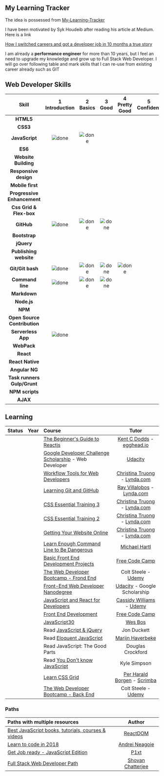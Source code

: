 **My Learning Tracker**
------------
The idea is possessed from [My-Learning-Tracker](https://github.com/Syknapse/My-Learning-Tracker)

I have been motivated by Syk Houdeib after reading his article at Medium. Here is a link 

[How I switched careers and got a developer job in 10 months a true story](https://medium.freecodecamp.org/how-i-switched-careers-and-got-a-developer-job-in-10-months-a-true-story-b8895e855a8b)

I am already a **performance engineer** for more than 10 years, but I feel an need to upgrade my knowledge and grow up to Full Stack Web Developer.
I will go over following table and mark skills that I can re-use from existing career already such as GIT

Web Developer Skills
------
[done]: https://user-images.githubusercontent.com/29199184/32275438-8385f5c0-bf0b-11e7-9406-42265f71e2bd.png "Done"

|               Skill         | 1<br>Introduction | 2<br>Basics   | 3<br>Good     | 4<br>Pretty Good | 5<br>Confident | 6<br>Awesome    | 7<br> Projects Set |
|:---------------------------:|:-----------------:|:-------------:|:-------------:|:----------------:|:--------------:|:---------------:|:-------------------|
|**HTML5**                    |                   |               |               |                  |                |                 |                    |
|**CSS3**                     |                   |               |               |                  |                |                 |                    |
|**JavaScript**               |   ![done][done]   | ![done][done] |               |                  |                |                 |                    |
|**ES6**                      |                   |               |               |                  |                |                 |                    |
|**Website Building**         |                   |               |               |                  |                |                 |                    |
|**Responsive design**        |                   |               |               |                  |                |                 |                    |
|**Mobile first**             |                   |               |               |                  |                |                 |                    |
|**Progressive Enhancement**  |                   |               |               |                  |                |                 |                    |
|**Css Grid & Flex-box**      |                   |               |               |                  |                |                 |                    |
|**GitHub**                   |   ![done][done]   |![done][done]  | ![done][done] |                  |                |                 |                    |
|**Bootstrap**                |                   |               |               |                  |                |                 |                    |
|**jQuery**                   |                   |               |               |                  |                |                 |                    |
|**Publishing website**       |                   |               |               |                  |                |                 |                    |
|**Git/Git bash**             |   ![done][done]   | ![done][done] | ![done][done] |   ![done][done]  |                |                 |                    |
|**Command line**             |   ![done][done]   | ![done][done] | ![done][done] |                  |                |                 |                    |
|**Markdown**                 |                   |               |               |                  |                |                 |                    |
|**Node.js**                  |                   |               |               |                  |                |                 |                    |
|**NPM**                      |                   |               |               |                  |                |                 |                    |
|**Open Source Contribution** |                   |               |               |                  |                |                 |                    |
|**Serverless App**           |   ![done][done]   |               |               |                  |                |                 |                    |
|**WebPack**                 |                   |               |               |                  |                |                 |                    |
|**React**                    |                   |               |               |                  |                |                 |                    |
|**React Native**             |                   |               |               |                  |                |                 |                    |
|**Angular NG**               |                   |               |               |                  |                |                 |                    |
|**Task runners Gulp/Grunt**  |                   |               |               |                  |                |                 |                    |
|**NPM scripts**              |                   |               |               |                  |                |                 |                    |
|**AJAX**                     |                   |               |               |                  |                |          .      |                    |


## Learning

[//]: # (Status images)

[Completed]: https://user-images.githubusercontent.com/29199184/32275438-8385f5c0-bf0b-11e7-9406-42265f71e2bd.png "Completed"
[In Progress]: https://user-images.githubusercontent.com/29199184/34462881-7305ddac-ee4d-11e7-9b57-589424820da4.png "In Progress"
[Soon]: https://user-images.githubusercontent.com/29199184/34462916-d5c37bd4-ee4d-11e7-9f4a-d57f2243281b.png "Soon"

|            Status           |   Year   | Course                                                          |                Tutor                        |
|:---------------------------:|:---------|:----------------------------------------------------------------|:-------------------------------------------:|
|                             |          | [The Beginner's Guide to Reactjs]                               | [Kent C Dodds] - [egghead.io]               |
|                             |          | [Google Developer Challenge Scholarship] - Web Developer        | [Udacity]                                   |
|                             |          | [Workflow Tools for Web Developers]                             | [Christina Truong] - [Lynda.com]            |
|                             |          | [Learning Git and GitHub]                                       | [Ray Villalobos] - [Lynda.com]              |
|                             |          | [CSS Essential Training 3]                                      | [Christina Truong] - [Lynda.com]            |
|                             |          | [CSS Essential Training 2]                                      | [Christina Truong] - [Lynda.com]            |
|                             |          | [Getting Your Website Online]                                   | [Christina Truong] - [Lynda.com]            |
|                             |          | [Learn Enough Command Line to Be Dangerous]                     | [Michael Hartl]                             |
|                             |          | [Basic Front End Development Projects]                          | [Free Code Camp]                            |
|                             |          | [The Web Developer Bootcamp - Frond End]                        | Colt Steele - [Udemy]                       |
|                             |          | [Front-End Web Developer Nanodegree]                            | [Udacity] - Google Scholarship              |
|                             |          | [JavaScript and React for Developers]                           | [Cassidy Williams] - [Udemy]                |
|                             |          | [Front End Development]                                         | [Free Code Camp]                            |
|                             |          | [JavaScript30]                                                  | [Wes Bos]                                   |
|                             |          | Read [JavaScript & jQuery]                                      | Jon Duckett                                 |
|                             |          | Read [Eloquent JavaScript]                                      | [Marijn Haverbeke]                          |
|                             |          | Read JavaScript: The Good Parts                                 | Douglas Crockford                           |
|                             |          | Read [You Don't know JavaScript]                                | Kyle Simpson                                |
|                             |          | [Learn CSS Grid]                                                | [Per Harald Borgen] - [Scrimba]             |
|                             |          | [The Web Developer Bootcamp - Back End]                         | Colt Steele - [Udemy]                       |


[//]: # (Reference links to courses)

[Front-End Web Developer Nanodegree]: https://eu.udacity.com/course/front-end-web-developer-nanodegree--nd001
[JavaScript and React for Developers]: https://www.udemy.com/js-and-react-for-devs/
[You Don't know JavaScript]: https://github.com/getify/You-Dont-Know-JS
[Workflow Tools for Web Developers]: https://www.lynda.com/Web-Design-tutorials/Workflow-Tools-Web-Development/533305-2.html
[Learning Git and GitHub]: https://www.lynda.com/Git-tutorials/Up-Running-Git-GitHub/409275-2.html
[CSS Essential Training 3]: https://www.lynda.com/CSS-tutorials/CSS-Essential-Training-3/609030-2.html
[CSS Essential Training 2]: https://www.lynda.com/CSS-tutorials/CSS-Essential-Training-2/569189-2.html
[Getting Your Website Online]: https://www.lynda.com/Web-Development-tutorials/Getting-Your-Website-Online/609031-2.html
[Learn Enough Command Line to Be Dangerous]: https://www.learnenough.com/command-line-tutorial
[Basic Front End Development Projects]: https://www.freecodecamp.org/syknapse
[The Web Developer Bootcamp - Frond End]: https://www.udemy.com/the-web-developer-bootcamp
[The Web Developer Bootcamp - Back End]: https://www.udemy.com/the-web-developer-bootcamp
[Front End Development]: https://www.freecodecamp.org/syknapse
[Google Developer Challenge Scholarship]: https://www.udacity.com/google-scholarships
[JavaScript30]: https://javascript30.com/
[JavaScript & jQuery]: http://javascriptbook.com/
[Eloquent JavaScript]: http://eloquentjavascript.net/
[Learn CSS Grid]: https://scrimba.com/g/gR8PTE
[The Beginner's Guide to Reactjs]: https://egghead.io/courses/the-beginner-s-guide-to-reactjs

[//]: # (Reference links to tutors)

[Cassidy Williams]: https://twitter.com/cassidoo
[Christina Truong]: https://twitter.com/christinatruong
[Lynda.com]: https://www.lynda.com
[Ray Villalobos]: https://twitter.com/planetoftheweb
[Michael Hartl]: https://twitter.com/mhartl
[Free Code Camp]: https://www.freecodecamp.org
[Udemy]: https://www.udemy.com
[Udacity]: https://www.udacity.com
[Wes Bos]: https://twitter.com/wesbos
[Marijn Haverbeke]: https://twitter.com/MarijnJH
[Per Harald Borgen]: https://twitter.com/perborgen
[Scrimba]: https://scrimba.com/
[Kent C Dodds]: https://egghead.io/instructors/kentcdodds
[egghead.io]: https://egghead.io/

### Paths

| Paths with multiple resources                             |            Author            |
|:----------------------------------------------------------|:----------------------------:|
| [Best JavaScript books, tutorials, courses & videos]      | [ReactDOM]                   |
| [Learn to code in 2018]                                   | [Andrei Neagoie]             |
| [Get Job ready - JavaScript Edition]                      | [P1xt]                       |
| [Full Stack Web Developer Path]                           | [Shovan Chatterjee]          |

[//]: # (Reference links to paths)

[Best JavaScript books, tutorials, courses & videos]: https://reactdom.com/blog/javascript-books
[Learn to code in 2018]: https://hackernoon.com/learn-to-code-in-2018-get-hired-and-have-fun-along-the-way-b338247eed6a
[Get Job ready - JavaScript Edition]: https://github.com/P1xt/p1xt-guides/blob/master/job-ready-javascript-edition-2.0.md
[Full Stack Web Developer Path]: https://github.com/shovanch/fullstack-web-developer-path

[//]: # (Reference links to authors)
[ReactDOM]: https://reactdom.com
[Andrei Neagoie]: https://twitter.com/AndreiNeagoie
[P1xt]: https://github.com/P1xt
[Shovan Chatterjee]: https://github.com/shovanch

